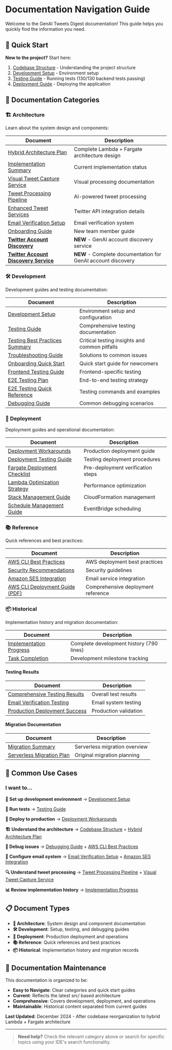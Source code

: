 # Documentation Navigation Guide

Welcome to the GenAI Tweets Digest documentation! This guide helps you quickly find the information you need.

## 🚀 Quick Start

**New to the project?** Start here:
1. [Codebase Structure](CODEBASE_STRUCTURE.md) - Understanding the project structure
2. [Development Setup](development/DEVELOPMENT_SETUP.md) - Environment setup
3. [Testing Guide](development/TESTING_GUIDE.md) - Running tests (130/130 backend tests passing)
4. [Deployment Guide](deployment/DEPLOYMENT_WORKAROUNDS.md) - Deploying the application

## 📂 Documentation Categories

### 🏗️ **Architecture**
Learn about the system design and components:

| Document | Description |
|----------|-------------|
| [Hybrid Architecture Plan](architecture/hybrid_architecture_plan.md) | Complete Lambda + Fargate architecture design |
| [Implementation Summary](architecture/implementation_summary.md) | Current implementation status |
| [Visual Tweet Capture Service](architecture/visual_tweet_capture_service.md) | Visual processing documentation |
| [Tweet Processing Pipeline](architecture/tweet_processing_pipeline.md) | AI-powered tweet processing |
| [Enhanced Tweet Services](architecture/ENHANCED_TWEET_SERVICES.md) | Twitter API integration details |
| [Email Verification Setup](architecture/EMAIL_VERIFICATION_SETUP.md) | Email verification system |
| [Onboarding Guide](architecture/ONBOARDING_GUIDE.md) | New team member guide |
| **[Twitter Account Discovery](../src/shared/twitter_account_discovery_service.py)** | **NEW** - GenAI account discovery service |
| **[Twitter Account Discovery Service](architecture/TWITTER_ACCOUNT_DISCOVERY_SERVICE.md)** | **NEW** - Complete documentation for GenAI account discovery |

### 🛠️ **Development**
Development guides and testing documentation:

| Document | Description |
|----------|-------------|
| [Development Setup](development/DEVELOPMENT_SETUP.md) | Environment setup and configuration |
| [Testing Guide](development/TESTING_GUIDE.md) | Comprehensive testing documentation |
| [Testing Best Practices Summary](development/TESTING_BEST_PRACTICES_SUMMARY.md) | Critical testing insights and common pitfalls |
| [Troubleshooting Guide](development/TROUBLESHOOTING_GUIDE.md) | Solutions to common issues |
| [Onboarding Quick Start](development/ONBOARDING_QUICK_START.md) | Quick start guide for newcomers |
| [Frontend Testing Guide](development/FRONTEND_TESTING_GUIDE.md) | Frontend-specific testing |
| [E2E Testing Plan](development/E2E_TESTING_PLAN.md) | End-to-end testing strategy |
| [E2E Testing Quick Reference](development/E2E_TESTING_QUICK_REFERENCE.md) | Testing commands and examples |
| [Debugging Guide](development/DEBUGGING_FAILED_TO_FETCH.md) | Common debugging scenarios |

### 🚀 **Deployment**
Deployment guides and operational documentation:

| Document | Description |
|----------|-------------|
| [Deployment Workarounds](deployment/DEPLOYMENT_WORKAROUNDS.md) | Production deployment guide |
| [Deployment Testing Guide](deployment/DEPLOYMENT_TESTING_GUIDE.md) | Testing deployment procedures |
| [Fargate Deployment Checklist](deployment/FARGATE_DEPLOYMENT_CHECKLIST.md) | Pre-deployment verification steps |
| [Lambda Optimization Strategy](deployment/LAMBDA_OPTIMIZATION_STRATEGY.md) | Performance optimization |
| [Stack Management Guide](deployment/STACK_MANAGEMENT_GUIDE.md) | CloudFormation management |
| [Schedule Management Guide](deployment/SCHEDULE_MANAGEMENT_GUIDE.md) | EventBridge scheduling |

### 📚 **Reference**
Quick references and best practices:

| Document | Description |
|----------|-------------|
| [AWS CLI Best Practices](reference/AWS_CLI_BEST_PRACTICES.md) | AWS deployment best practices |
| [Security Recommendations](reference/SECURITY_RECOMMENDATIONS.md) | Security guidelines |
| [Amazon SES Integration](reference/AMAZON_SES_INTEGRATION.md) | Email service integration |
| [AWS CLI Deployment Guide (PDF)](reference/AWS%20CLI%20Deployment%20Guide%20\(Next.js%20Frontend%20+%20Python%20Serverless%20Backend\).pdf) | Comprehensive deployment reference |

### 📦 **Historical**
Implementation history and migration documentation:

| Document | Description |
|----------|-------------|
| [Implementation Progress](historical/IMPLEMENTATION_PROGRESS.md) | Complete development history (790 lines) |
| [Task Completion](historical/task_completion.md) | Development milestone tracking |

#### **Testing Results**
| Document | Description |
|----------|-------------|
| [Comprehensive Testing Results](historical/testing_results/COMPREHENSIVE_TESTING_RESULTS.md) | Overall test results |
| [Email Verification Testing](historical/testing_results/EMAIL_VERIFICATION_TESTING_RESULTS.md) | Email system testing |
| [Production Deployment Success](historical/testing_results/PRODUCTION_DEPLOYMENT_SUCCESS.md) | Production validation |

#### **Migration Documentation** 
| Document | Description |
|----------|-------------|
| [Migration Summary](historical/migration/MIGRATION_SUMMARY.md) | Serverless migration overview |
| [Serverless Migration Plan](historical/migration/serverless-migration-plan.md) | Original migration planning |

## 🎯 Common Use Cases

### **I want to...**

**🔧 Set up development environment**
→ [Development Setup](development/DEVELOPMENT_SETUP.md)

**🧪 Run tests**
→ [Testing Guide](development/TESTING_GUIDE.md)

**🚀 Deploy to production**
→ [Deployment Workarounds](deployment/DEPLOYMENT_WORKAROUNDS.md)

**🏗️ Understand the architecture** 
→ [Codebase Structure](CODEBASE_STRUCTURE.md) + [Hybrid Architecture Plan](architecture/hybrid_architecture_plan.md)

**🐛 Debug issues**
→ [Debugging Guide](development/DEBUGGING_FAILED_TO_FETCH.md) + [AWS CLI Best Practices](reference/AWS_CLI_BEST_PRACTICES.md)

**📧 Configure email system**
→ [Email Verification Setup](architecture/EMAIL_VERIFICATION_SETUP.md) + [Amazon SES Integration](reference/AMAZON_SES_INTEGRATION.md)

**🔍 Understand tweet processing**
→ [Tweet Processing Pipeline](architecture/tweet_processing_pipeline.md) + [Visual Tweet Capture Service](architecture/visual_tweet_capture_service.md)

**📊 Review implementation history**
→ [Implementation Progress](historical/IMPLEMENTATION_PROGRESS.md)

## 📋 Document Types

- **📖 Architecture**: System design and component documentation
- **🛠️ Development**: Setup, testing, and debugging guides  
- **🚀 Deployment**: Production deployment and operations
- **📚 Reference**: Quick references and best practices
- **📦 Historical**: Implementation history and migration records

## 🔄 Documentation Maintenance

This documentation is organized to be:
- **Easy to Navigate**: Clear categories and quick start guides
- **Current**: Reflects the latest src/ based architecture
- **Comprehensive**: Covers development, deployment, and operations
- **Maintainable**: Historical content separated from current guides

**Last Updated**: December 2024 - After codebase reorganization to hybrid Lambda + Fargate architecture

---

> **Need help?** Check the relevant category above or search for specific topics using your IDE's search functionality. 